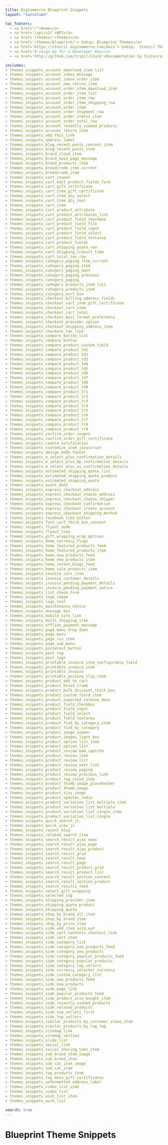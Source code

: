 ```yaml
---
title: BigCommerce Blueprint Snippets
layout: "twocolumn"

toc_footers:
  - <a href="/">Home</a>
  - <a href='/api/v2/'>API</a>
  - <a href='/themes/'>Themes</a>
  - <a href='/themes/blueprint/'> &nbsp; Blueprint Themes</a>
  - <a href='https://stencil.bigcommerce.com/docs'> &nbsp;  Stencil Themes</a>
  - <a href='#'>Sign Up for a Developer Key</a>
  - <a href='http://github.com/tripit/slate'>Documentation by Slate</a>

includes:
- themes_snippets_account_download_item_list
- themes_snippets_account_inbox_message
- themes_snippets_account_inbox_order_item
- themes_snippets_account_new_return_item
- themes_snippets_account_order_item_download_link
- themes_snippets_account_order_item_list
- themes_snippets_account_order_item_row
- themes_snippets_account_order_item_shipping_row
- themes_snippets_account_order_item
- themes_snippets_account_order_shipment_row
- themes_snippets_account_order_status_item
- themes_snippets_account_order_total_row
- themes_snippets_account_recently_viewed_products
- themes_snippets_account_return_item
- themes_snippets_add_this_link
- themes_snippets_address_label
- themes_snippets_blog_recent_posts_content_item
- themes_snippets_blog_recent_posts_item
- themes_snippets_brand_cloud_item
- themes_snippets_brand_main_page_message
- themes_snippets_brand_products_item
- themes_snippets_breadcrumb_item_current
- themes_snippets_breadcrumb_item
- themes_snippets_cart_coupon
- themes_snippets_cart_edit_product_fields_form
- themes_snippets_cart_gift_certificate
- themes_snippets_cart_item_gift_certificate
- themes_snippets_cart_item_qty_select
- themes_snippets_cart_item_qty_text
- themes_snippets_cart_item
- themes_snippets_cart_product_attribute
- themes_snippets_cart_product_attributes_list
- themes_snippets_cart_product_field_checkbox
- themes_snippets_cart_product_field_file
- themes_snippets_cart_product_field_input
- themes_snippets_cart_product_field_select
- themes_snippets_cart_product_field_textarea
- themes_snippets_cart_product_fields
- themes_snippets_cart_shipping_quote_row
- themes_snippets_cart_shipping_transit_time
- themes_snippets_cart_total_tax_row
- themes_snippets_category_paging_item_current
- themes_snippets_category_paging_item
- themes_snippets_category_paging_next
- themes_snippets_category_paging_previous
- themes_snippets_category_paging
- themes_snippets_category_products_item_list
- themes_snippets_category_products_item
- themes_snippets_category_sort_box
- themes_snippets_checkout_billing_address_fields
- themes_snippets_checkout_cart_item_gift_certificate
- themes_snippets_checkout_cart_item
- themes_snippets_checkout_cart_total
- themes_snippets_checkout_mail_format_preference
- themes_snippets_checkout_provider_option
- themes_snippets_checkout_shipping_address_item
- themes_snippets_checkout_tax_line
- themes_snippets_compare_button_list
- themes_snippets_compare_button
- themes_snippets_compare_product_custom_field
- themes_snippets_compare_product_td1
- themes_snippets_compare_product_td2
- themes_snippets_compare_product_td3
- themes_snippets_compare_product_td4
- themes_snippets_compare_product_td5
- themes_snippets_compare_product_td6
- themes_snippets_compare_product_td7
- themes_snippets_compare_product_td8
- themes_snippets_compare_product_td9
- themes_snippets_compare_product_tr1
- themes_snippets_compare_product_tr2
- themes_snippets_compare_product_tr3
- themes_snippets_compare_product_tr4
- themes_snippets_compare_product_tr5
- themes_snippets_compare_product_tr6
- themes_snippets_compare_product_tr7
- themes_snippets_compare_product_tr8
- themes_snippets_compare_product_tr9
- themes_snippets_confirm_order_coupon
- themes_snippets_confirm_order_gift_certificate
- themes_snippets_cookie_notification
- themes_snippets_customize_item_javascript
- themes_snippets_design_mode_footer
- themes_snippets_e_select_plus_confirmation_details
- themes_snippets_e_select_plus_dp_confirmation_details
- themes_snippets_e_select_plus_us_confirmation_details
- themes_snippets_estimated_shipping_quote_list
- themes_snippets_estimated_shipping_quote_product
- themes_snippets_estimated_shipping_quote
- themes_snippets_event_date
- themes_snippets_express_checkout_address
- themes_snippets_express_checkout_choose_address
- themes_snippets_express_checkout_choose_shipper
- themes_snippets_express_checkout_confirmation
- themes_snippets_express_checkout_create_account
- themes_snippets_express_checkout_shipping_method
- themes_snippets_facebook_like_button
- themes_snippets_fast_cart_thick_box_content
- themes_snippets_flyout_node
- themes_snippets_flyout_tree
- themes_snippets_gift_wrapping_wrap_options
- themes_snippets_home_currency_flags
- themes_snippets_home_featured_products_feed
- themes_snippets_home_featured_products_item
- themes_snippets_home_new_products_feed
- themes_snippets_home_new_products_item
- themes_snippets_home_recent_blogs_feed
- themes_snippets_home_sale_products_item
- themes_snippets_invoice_cart_item
- themes_snippets_invoice_customer_details
- themes_snippets_invoice_pending_payment_details
- themes_snippets_invoice_pending_payment_notice
- themes_snippets_list_check_form
- themes_snippets_logo_image
- themes_snippets_logo_text
- themes_snippets_maintenance_notice
- themes_snippets_message_box
- themes_snippets_mobile_site_link
- themes_snippets_multi_shipping_item
- themes_snippets_offline_payment_message
- themes_snippets_page_menu_drop_down
- themes_snippets_page_menu
- themes_snippets_page_rss_item
- themes_snippets_page_sub_menu
- themes_snippets_pinterest_button
- themes_snippets_post_tag
- themes_snippets_post_tags
- themes_snippets_printable_invoice_item_configurable_field
- themes_snippets_printable_invoice_item
- themes_snippets_printable_invoice
- themes_snippets_printable_packing_slip_item
- themes_snippets_product_add_to_cart
- themes_snippets_product_bread_crumb
- themes_snippets_product_bulk_discount_thick_box
- themes_snippets_product_custom_field_item
- themes_snippets_product_expected_release_date
- themes_snippets_product_field_checkbox
- themes_snippets_product_field_input
- themes_snippets_product_field_select
- themes_snippets_product_field_textarea
- themes_snippets_product_find_by_category_item
- themes_snippets_product_find_by_category
- themes_snippets_product_image_zoomer
- themes_snippets_product_images_light_box
- themes_snippets_product_option_list_item
- themes_snippets_product_option_list
- themes_snippets_product_review_bad_captcha
- themes_snippets_product_review_item
- themes_snippets_product_review_list
- themes_snippets_product_review_next_link
- themes_snippets_product_review_paging
- themes_snippets_product_review_previous_link
- themes_snippets_product_tag_cloud_item
- themes_snippets_product_thumb_image_placeholder
- themes_snippets_product_thumb_image
- themes_snippets_product_tiny_image
- themes_snippets_product_updates_radio
- themes_snippets_product_variation_list_multiple_item
- themes_snippets_product_variation_list_multiple
- themes_snippets_product_variation_list_single_item
- themes_snippets_product_variation_list_single
- themes_snippets_quick_search_js
- themes_snippets_quick_view_js
- themes_snippets_recent_blog
- themes_snippets_related_search_item
- themes_snippets_search_result_ajax_news
- themes_snippets_search_result_ajax_page
- themes_snippets_search_result_ajax_product
- themes_snippets_search_result_grid
- themes_snippets_search_result_news
- themes_snippets_search_result_page
- themes_snippets_search_result_product_grid
- themes_snippets_search_result_product_list
- themes_snippets_search_result_section_content
- themes_snippets_search_result_section_product
- themes_snippets_search_results_feed
- themes_snippets_select_gift_wrapping
- themes_snippets_selected_tag
- themes_snippets_shipping_provider_item
- themes_snippets_shipping_quote_product
- themes_snippets_shipping_quote
- themes_snippets_shop_by_brand_all_item
- themes_snippets_shop_by_brand_item
- themes_snippets_shop_by_price_item
- themes_snippets_side_add_item_sold_out
- themes_snippets_side_cart_contents_checkout_link
- themes_snippets_side_cart_item
- themes_snippets_side_category_list
- themes_snippets_side_category_new_products_feed
- themes_snippets_side_category_new_products
- themes_snippets_side_category_popular_products_feed
- themes_snippets_side_category_popular_products
- themes_snippets_side_category_top_sellers
- themes_snippets_side_currency_selector_currency
- themes_snippets_side_custom_category_list
- themes_snippets_side_new_products_feed
- themes_snippets_side_new_products
- themes_snippets_side_page_link
- themes_snippets_side_popular_products_feed
- themes_snippets_side_product_also_bought_item
- themes_snippets_side_recently_viewed_products
- themes_snippets_side_related_products
- themes_snippets_side_top_sellers_first
- themes_snippets_side_top_sellers
- themes_snippets_similar_products_by_customer_views_item
- themes_snippets_similar_products_by_tag_tag
- themes_snippets_sitemap_link
- themes_snippets_sitemap_section
- themes_snippets_slide_list
- themes_snippets_social_link
- themes_snippets_social_sharing_tabs_item
- themes_snippets_sub_brand_item_image
- themes_snippets_sub_brand_item
- themes_snippets_sub_cat_item_image
- themes_snippets_sub_cat_item
- themes_snippets_tag_products_item
- themes_snippets_top_menu_gift_certificates
- themes_snippets_unformatted_address_label
- themes_snippets_video_list_side
- themes_snippets_video_list
- themes_snippets_wish_list_item
- themes_snippets_wish_list

search: true
---
```


# Blueprint Theme Snippets
